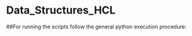 # Data_Structures_HCL
##For running the scripts follow the general python execution procedure:
  ```python3 file_name.py
  ```
 
